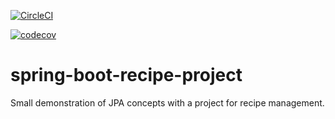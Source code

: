 [![CircleCI](https://circleci.com/gh/lucascalsilva/spring-boot-recipe-project.svg?style=svg)](https://circleci.com/gh/lucascalsilva/spring-boot-recipe-project)

[![codecov](https://codecov.io/gh/lucascalsilva/spring-boot-recipe-project/branch/master/graph/badge.svg)](https://codecov.io/gh/lucascalsilva/spring-boot-recipe-project)

# spring-boot-recipe-project
Small demonstration of JPA concepts with a project for recipe management.
